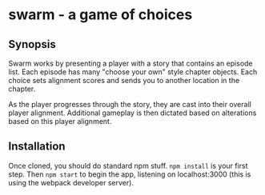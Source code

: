# swarm - a game of choices

## Synopsis

Swarm works by presenting a player with a story that contains an episode list. Each episode has many "choose your own" style chapter objects. Each choice sets alignment scores and sends you to another location in the chapter.

As the player progresses through the story, they are cast into their overall player alignment. Additional gameplay is then dictated based on alterations based on this player alignment.

## Installation

Once cloned, you should do standard npm stuff. `npm install` is your first step. Then `npm start` to begin the app,
listening on localhost:3000 (this is using the webpack developer server).

